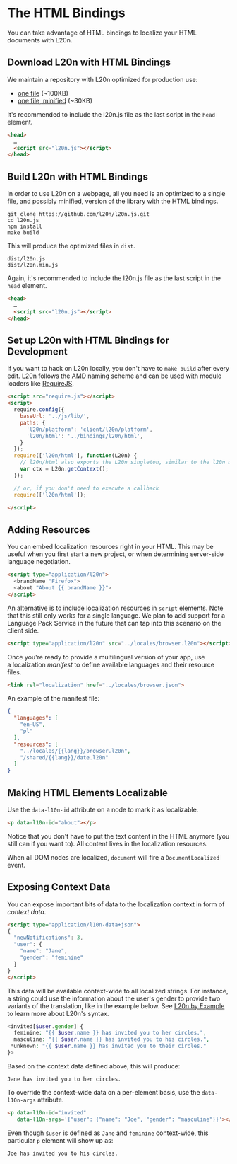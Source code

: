 The HTML Bindings
=================

You can take advantage of HTML bindings to localize your HTML documents 
with L20n.  


Download L20n with HTML Bindings
--------------------------------

We maintain a repository with L20n optimized for production use:

 - [one file](https://github.com/l20n/l20n.min.js/blob/master/l20n.js) (~100KB)
 - [one file, minified](https://github.com/l20n/l20n.min.js/blob/master/min/l20n.js) (~30KB)

It's recommended to include the l20n.js file as the last script in the `head` 
element.

```html
<head>
  …
  <script src="l20n.js"></script>
</head>
```


Build L20n with HTML Bindings
-----------------------------

In order to use L20n on a webpage, all you need is an optimized to a single 
file, and possibly minified, version of the library with the HTML bindings.

    git clone https://github.com/l20n/l20n.js.git
    cd l20n.js
    npm install
    make build

This will produce the optimized files in `dist`.

    dist/l20n.js
    dist/l20n.min.js

Again, it's recommended to include the l20n.js file as the last script in the `head` 
element.

```html
<head>
  …
  <script src="l20n.js"></script>
</head>
```


Set up L20n with HTML Bindings for Development
----------------------------------------------

If you want to hack on L20n locally, you don't have to `make build` after every 
edit.  L20n follows the AMD naming scheme and can be used with module loaders 
like [RequireJS][].

[RequireJS]: http://requirejs.org/

```html
<script src="require.js"></script>
<script>
  require.config({ 
    baseUrl: '../js/lib/',
    paths: {
      'l20n/platform': 'client/l20n/platform',
      'l20n/html': '../bindings/l20n/html',
    }
  });
  require(['l20n/html'], function(L20n) {
    // l20n/html also exports the L20n singleton, similar to the l20n module
    var ctx = L20n.getContext();
  });

  // or, if you don't need to execute a callback
  require(['l20n/html']);

</script> 
```


Adding Resources
----------------

You can embed localization resources right in your HTML.  This may be useful 
when you first start a new project, or when determining server-side language 
negotiation.

```html
<script type="application/l20n">
  <brandName "Firefox">
  <about "About {{ brandName }}">
</script>
```

An alternative is to include localization resources in `script` elements.  Note 
that this still only works for a single language.  We plan to add support for 
a Language Pack Service in the future that can tap into this scenario on the 
client side.

```html
<script type="application/l20n" src="../locales/browser.l20n"></script>
```

Once you're ready to provide a multilingual version of your app, use  
a localization *manifest* to define available languages and their resource 
files.

```html
<link rel="localization" href="../locales/browser.json">
```

An example of the manifest file:
    
```json
{
  "languages": [
    "en-US",
    "pl"
  ],
  "resources": [
    "../locales/{{lang}}/browser.l20n",
    "/shared/{{lang}}/date.l20n"
  ]
}
```

Making HTML Elements Localizable
--------------------------------

Use the `data-l10n-id` attribute on a node to mark it as localizable.

```html
<p data-l10n-id="about"></p>
```

Notice that you don't have to put the text content in the HTML anymore (you 
still can if you want to).  All content lives in the localization resources.

When all DOM nodes are localized, `document` will fire a `DocumentLocalized` 
event.

Exposing Context Data
---------------------

You can expose important bits of data to the localization context in form of 
*context data*.

```html
<script type="application/l10n-data+json">
{
  "newNotifications": 3,
  "user": {
    "name": "Jane",
    "gender": "feminine"
  }
}
</script>
```

This data will be available context-wide to all localized strings.  For 
instance, a string could use the information about the user's gender to provide 
two variants of the translation, like in the example below. See [L20n by 
Example][] to learn more about L20n's syntax. 

[L20n by Example]: http://l20n.org/learn/

```php
<invited[$user.gender] {
  feminine: "{{ $user.name }} has invited you to her circles.",
  masculine: "{{ $user.name }} has invited you to his circles.",
 *unknown: "{{ $user.name }} has invited you to their circles."
}>
```

Based on the context data defined above, this will produce:

    Jane has invited you to her circles.

To override the context-wide data on a per-element basis, use the `data-l10n-args` 
attribute.

```html
<p data-l10n-id="invited"
   data-l10n-args='{"user": {"name": "Joe", "gender": "masculine"}}'></p>
```

Even though `$user` is defined as `Jane` and `feminine` context-wide, this 
particular `p` element will show up as:

    Joe has invited you to his circles.

